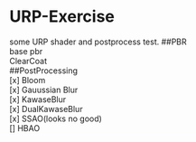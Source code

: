 # URP-Exercise

some URP shader and postprocess test.
##PBR  
base pbr  
ClearCoat  
##PostProcessing  
[x] Bloom  
[x] Gauussian Blur  
[x] KawaseBlur  
[x] DualKawaseBlur  
[x] SSAO(looks no good)  
[] HBAO  

